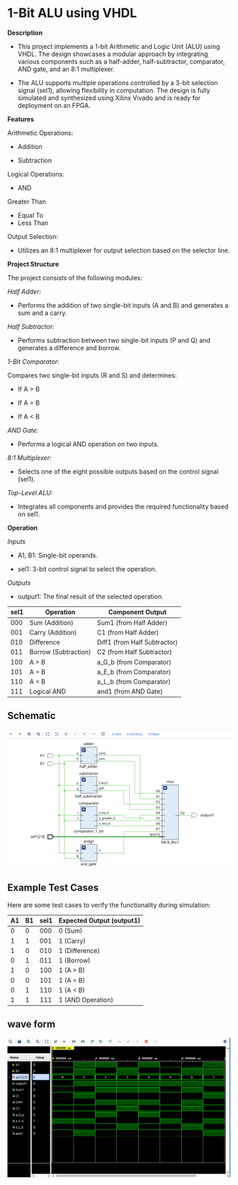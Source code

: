 # 1-Bit ALU using VHDL

**Description**

* This project implements a 1-bit Arithmetic and Logic Unit (ALU) using VHDL. The design showcases a modular approach by integrating various components such as a half-adder, half-subtractor, comparator, AND gate, and an 8:1 multiplexer.

* The ALU supports multiple operations controlled by a 3-bit selection signal (sel1), allowing flexibility in computation. The design is fully simulated and synthesized using Xilinx Vivado and is ready for deployment on an FPGA.

**Features**

Arithmetic Operations:

* Addition

* Subtraction

Logical Operations:

* AND

Greater Than

* Equal To
* Less Than

Output Selection:
* Utilizes an 8:1 multiplexer for output selection based on the selector line.

**Project Structure**

The project consists of the following modules:

*Half Adder:*

* Performs the addition of two single-bit inputs (A and B) and generates a sum and a carry.

*Half Subtractor:*

* Performs subtraction between two single-bit inputs (P and Q) and generates a difference and borrow.

*1-Bit Comparator:*

Compares two single-bit inputs (R and S) and determines:

* If A > B

* If A = B

* If A < B

*AND Gate:*

* Performs a logical AND operation on two inputs.

*8:1 Multiplexer:*

* Selects one of the eight possible outputs based on the control signal (sel1).

*Top-Level ALU:*

* Integrates all components and provides the required functionality based on sel1.

**Operation**

*Inputs*

* A1, B1: Single-bit operands.

* sel1: 3-bit control signal to select the operation.

*Outputs*

* output1: The final result of the selected operation.

| sel1 | Operation          | Component Output           |
|------|--------------------|----------------------------|
|000   |Sum (Addition)      |Sum1 (from Half Adder)      |
|001   |Carry (Addition)    |C1 (from Half Adder)        |
|010   |Difference	        |Diff1 (from Half Subtractor)|
|011   |Borrow (Subtraction)|C2 (from Half Subtractor)   |
|100   |A > B               |a_G_b (from Comparator)     |
|101   |A = B               |a_E_b (from Comparator)     |
|110   |A < B               |a_L_b (from Comparator)     |
|111   |Logical AND         |and1 (from AND Gate)        |

## Schematic

![alt text](<Screenshot 2025-01-04 185948.png>)

## Example Test Cases

Here are some test cases to verify the functionality during simulation:

| A1 | B1 | sel1 | Expected Output (output1) |
|----|----|------|---------------------------|
|0   |0   |000   |0 (Sum)                    |
|1   |1	  |001   |1 (Carry)                  |
|1   |0   |010   |1 (Difference)             |
|0   |1   |011   |1 (Borrow)                 |
|1   |0   |100   |1 (A > B)                  |
|0   |0   |101   |1 (A = B)                  |
|0   |1   |110   |1 (A < B)                  |
|1   |1   |111   |1 (AND Operation)          |

## wave form

![alt text](<Screenshot 2025-01-04 185610.png>)

